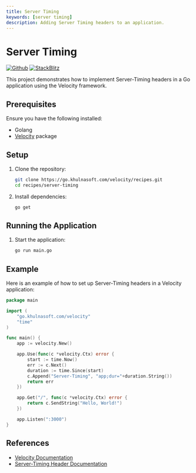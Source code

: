 ```yaml
---
title: Server Timing
keywords: [server timing]
description: Adding Server Timing headers to an application.
---
```


# Server Timing

[![Github](https://img.shields.io/static/v1?label=&message=Github&color=2ea44f&style=for-the-badge&logo=github)](https://go.khulnasoft.com/velocity/recipes/tree/master/server-timing) [![StackBlitz](https://img.shields.io/static/v1?label=&message=StackBlitz&color=2ea44f&style=for-the-badge&logo=StackBlitz)](https://stackblitz.com/github/khulnasoft/recipes/tree/master/server-timing)

This project demonstrates how to implement Server-Timing headers in a Go application using the Velocity framework.

## Prerequisites

Ensure you have the following installed:

- Golang
- [Velocity](https://github.com/khulnasoft/velocity) package

## Setup

1. Clone the repository:
    ```sh
    git clone https://go.khulnasoft.com/velocity/recipes.git
    cd recipes/server-timing
    ```

2. Install dependencies:
    ```sh
    go get
    ```

## Running the Application

1. Start the application:
    ```sh
    go run main.go
    ```

## Example

Here is an example of how to set up Server-Timing headers in a Velocity application:

```go
package main

import (
    "go.khulnasoft.com/velocity"
    "time"
)

func main() {
    app := velocity.New()

    app.Use(func(c *velocity.Ctx) error {
        start := time.Now()
        err := c.Next()
        duration := time.Since(start)
        c.Append("Server-Timing", "app;dur="+duration.String())
        return err
    })

    app.Get("/", func(c *velocity.Ctx) error {
        return c.SendString("Hello, World!")
    })

    app.Listen(":3000")
}
```

## References

- [Velocity Documentation](https://docs.khulnasoft.io)
- [Server-Timing Header Documentation](https://developer.mozilla.org/en-US/docs/Web/HTTP/Headers/Server-Timing)

